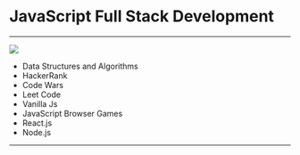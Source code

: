 # JavaScript Full Stack Development
<hr/>
<img src="https://www.codewars.com/users/ChristianGobin/badges/large"/>
<ul>
  <li>Data Structures and Algorithms </li>
  <li>HackerRank</li>
  <li>Code Wars</li>
  <li>Leet Code</li>
  <li>Vanilla Js</li>
  <li>JavaScript Browser Games </li>
  <li>React.js</li>
  <li>Node.js</li>
</ul>
<hr/>
